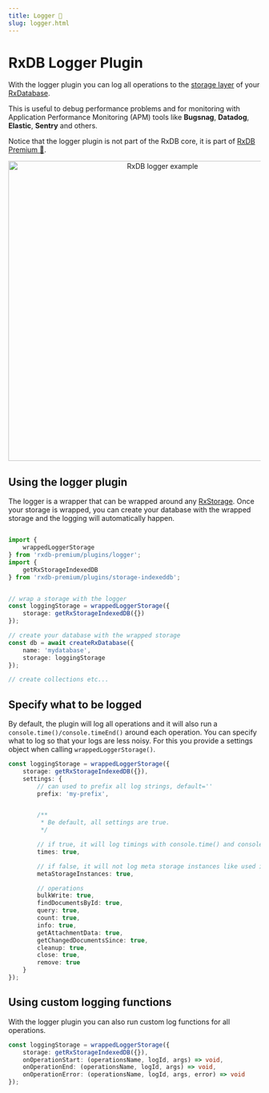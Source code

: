 ```yaml
---
title: Logger 👑
slug: logger.html
---
```



# RxDB Logger Plugin

With the logger plugin you can log all operations to the [storage layer](./rx-storage.md) of your [RxDatabase](./rx-database.md).

This is useful to debug performance problems and for monitoring with Application Performance Monitoring (APM) tools like **Bugsnag**, **Datadog**, **Elastic**, **Sentry** and others.

Notice that the logger plugin is not part of the RxDB core, it is part of [RxDB Premium 👑](/premium/).


<p align="center">
  <img src="./files/logger.png" alt="RxDB logger example" width="600px" />
</p>

## Using the logger plugin

The logger is a wrapper that can be wrapped around any [RxStorage](./rx-storage.md). Once your storage is wrapped, you can create your database with the wrapped storage and the logging will automatically happen.

```ts

import {
    wrappedLoggerStorage
} from 'rxdb-premium/plugins/logger';
import {
    getRxStorageIndexedDB
} from 'rxdb-premium/plugins/storage-indexeddb';


// wrap a storage with the logger
const loggingStorage = wrappedLoggerStorage({
    storage: getRxStorageIndexedDB({})
});

// create your database with the wrapped storage
const db = await createRxDatabase({
    name: 'mydatabase',
    storage: loggingStorage
});

// create collections etc...
```



## Specify what to be logged

By default, the plugin will log all operations and it will also run a `console.time()/console.timeEnd()` around each operation. You can specify what to log so that your logs are less noisy. For this you provide a settings object when calling `wrappedLoggerStorage()`.

```ts
const loggingStorage = wrappedLoggerStorage({
    storage: getRxStorageIndexedDB({}),
    settings: {
        // can used to prefix all log strings, default=''
        prefix: 'my-prefix',


        /**
         * Be default, all settings are true.
         */

        // if true, it will log timings with console.time() and console.timeEnd()
        times: true,

        // if false, it will not log meta storage instances like used in replication
        metaStorageInstances: true,

        // operations
        bulkWrite: true,
        findDocumentsById: true,
        query: true,
        count: true,
        info: true,
        getAttachmentData: true,
        getChangedDocumentsSince: true,
        cleanup: true,
        close: true,
        remove: true        
    }
});
```

## Using custom logging functions

With the logger plugin you can also run custom log functions for all operations.

```ts
const loggingStorage = wrappedLoggerStorage({
    storage: getRxStorageIndexedDB({}),
    onOperationStart: (operationsName, logId, args) => void,
    onOperationEnd: (operationsName, logId, args) => void,
    onOperationError: (operationsName, logId, args, error) => void
});
```
